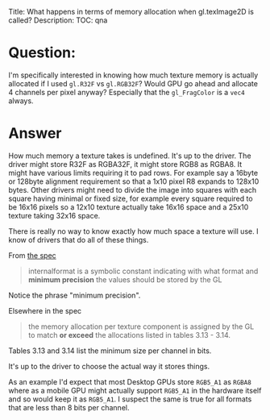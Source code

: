 Title: What happens in terms of memory allocation when gl.texImage2D is called?
Description:
TOC: qna

# Question:

I'm specifically interested in knowing how much texture memory is actually allocated if I used `gl.R32F` vs `gl.RGB32F`? Would GPU go ahead and allocate 4 channels per pixel anyway? Especially that the `gl_FragColor` is a `vec4` always.


# Answer

How much memory a texture takes is undefined. It's up to the driver. The driver might store R32F as RGBA32F, it might store RGB8 as RGBA8. It might have various limits requiring it to pad rows. For example say a 16byte or 128byte alignment requirement so that a 1x10 pixel R8 expands to 128x10 bytes. Other drivers might need to divide the image into squares with each square having minimal or fixed size, for example every square required to be 16x16 pixels so a 12x10 texture actually take 16x16 space and a 25x10 texture taking 32x16 space.

There is really no way to know exactly how much space a texture will use. I know of drivers that do all of these things.

From [the spec](https://www.khronos.org/registry/OpenGL/specs/es/3.0/es_spec_3.0.pdf)

> internalformat is a symbolic constant indicating with what format and **minimum precision** the values should be stored by the GL

Notice the phrase "minimum precision". 

Elsewhere in the spec

>  the memory allocation per texture component is assigned by the GL to match **or exceed** the allocations listed in tables 3.13 - 3.14.

Tables 3.13 and 3.14 list the minimum size per channel in bits.

It's up to the driver to choose the actual way it stores things.

As an example I'd expect that most Desktop GPUs store `RGB5_A1` as `RGBA8` where as a mobile GPU might actually support `RGB5_A1` in the hardware itself and so would keep it as `RGB5_A1`. I suspect the same is true for all formats that are less than 8 bits per channel.
